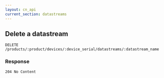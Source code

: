 ```yaml
---
layout: cn_api
current_section: datastreams
---
```


## Delete a datastream

    DELETE /products/:product/devices/:device_serial/datastreams/:datastream_name

### Response

    204 No Content
